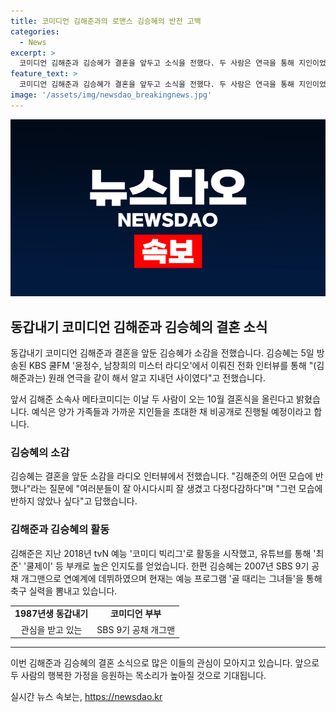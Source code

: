 ```yaml
---
title: 코미디언 김해준과의 로맨스 김승혜의 반전 고백
categories:
  - News
excerpt: >
  코미디언 김해준과 김승혜가 결혼을 앞두고 소식을 전했다. 두 사람은 연극을 통해 지인이었으며, 이제 결혼식을 올리고자 한다. 김승혜는 라디오 인터뷰에서 김해준의 다정한 매력에 반해 결실에 축복을 바란다. 김해준은 유튜브와 예능 프로그램을 통해 인지도를 쌓고, 김승혜는 골 때리는 그녀들을 통해 축구 실력을 뽐내고 있다. 1987년생 동갑내기 코미디언 부부로, 결혼을 앞둔 이들의 이야기가 주목받고 있다.
feature_text: >
  코미디언 김해준과 김승혜가 결혼을 앞두고 소식을 전했다. 두 사람은 연극을 통해 지인이었으며, 이제 결혼식을 올리고자 한다. 김승혜는 라디오 인터뷰에서 김해준의 다정한 매력에 반해 결실에 축복을 바란다. 김해준은 유튜브와 예능 프로그램을 통해 인지도를 쌓고, 김승혜는 골 때리는 그녀들을 통해 축구 실력을 뽐내고 있다. 1987년생 동갑내기 코미디언 부부로, 결혼을 앞둔 이들의 이야기가 주목받고 있다.
image: '/assets/img/newsdao_breakingnews.jpg'
---
```


<p><img src="/assets/img/newsdao_breakingnews.jpg" alt="bookingtag 속보" /></p>

<h2 data-ke-size="size26">동갑내기 코미디언 김해준과 김승혜의 결혼 소식</h2>

<p data-ke-size="size16">
동갑내기 코미디언 김해준과 결혼을 앞둔 김승혜가 소감을 전했습니다. 김승혜는 5일 방송된 KBS 쿨FM '윤정수, 남창희의 미스터 라디오'에서 이뤄진 전화 인터뷰를 통해 "(김해준과는) 원래 연극을 같이 해서 알고 지내던 사이였다"고 전했습니다.
</p>

<p data-ke-size="size16">
앞서 김해준 소속사 메타코미디는 이날 두 사람이 오는 10월 결혼식을 올린다고 밝혔습니다. 예식은 양가 가족들과 가까운 지인들을 초대한 채 비공개로 진행될 예정이라고 합니다.
</p>

<h3>김승혜의 소감</h3>

<p data-ke-size="size16">
김승혜는 결혼을 앞둔 소감을 라디오 인터뷰에서 전했습니다. "김해준의 어떤 모습에 반했나"라는 질문에 "여러분들이 잘 아시다시피 잘 생겼고 다정다감하다"며 "그런 모습에 반하지 않았나 싶다"고 답했습니다.
</p>

<h3>김해준과 김승혜의 활동</h3>

<p data-ke-size="size16">
김해준은 지난 2018년 tvN 예능 '코미디 빅리그'로 활동을 시작했고, 유튜브를 통해 '최준' '쿨제이' 등 부캐로 높은 인지도를 얻었습니다. 한편 김승혜는 2007년 SBS 9기 공채 개그맨으로 연예계에 데뷔하였으며 현재는 예능 프로그램 '골 때리는 그녀들'을 통해 축구 실력을 뽐내고 있습니다.
</p>

<table>
  <tr>
    <td style="text-align: center; height: 17px;"><b>1987년생 동갑내기</b></td>
    <td style="text-align: center; height: 17px;"><b>코미디언 부부</b></td>
  </tr>
  <tr>
    <td style="text-align: center; height: 17px;">관심을 받고 있는</td>
    <td style="text-align: center; height: 17px;">SBS 9기 공채 개그맨</td>
  </tr>
</table>

<hr>

<p data-ke-size="size16">
이번 김해준과 김승혜의 결혼 소식으로 많은 이들의 관심이 모아지고 있습니다. 앞으로 두 사람의 행복한 가정을 응원하는 목소리가 높아질 것으로 기대됩니다.
</p>
실시간 뉴스 속보는, <a href="https://newsdao.kr" rel="dofollow">https://newsdao.kr</a>


